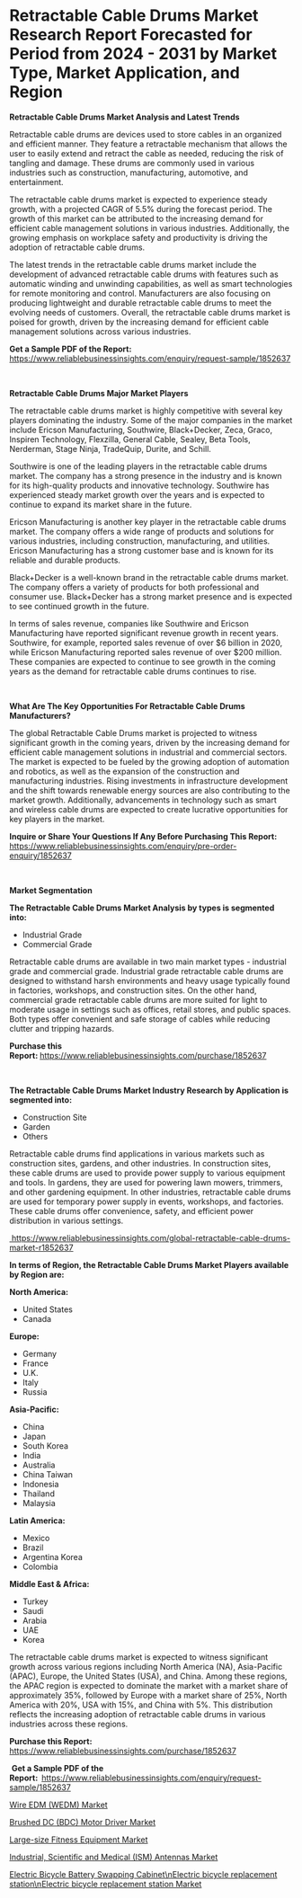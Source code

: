 <p><h1>Retractable Cable Drums Market Research Report Forecasted for Period from 2024 -  2031 by Market Type, Market Application, and Region</h1></p><p><strong>Retractable Cable Drums Market Analysis and Latest Trends</strong></p>
<p><p>Retractable cable drums are devices used to store cables in an organized and efficient manner. They feature a retractable mechanism that allows the user to easily extend and retract the cable as needed, reducing the risk of tangling and damage. These drums are commonly used in various industries such as construction, manufacturing, automotive, and entertainment.</p><p>The retractable cable drums market is expected to experience steady growth, with a projected CAGR of 5.5% during the forecast period. The growth of this market can be attributed to the increasing demand for efficient cable management solutions in various industries. Additionally, the growing emphasis on workplace safety and productivity is driving the adoption of retractable cable drums.</p><p>The latest trends in the retractable cable drums market include the development of advanced retractable cable drums with features such as automatic winding and unwinding capabilities, as well as smart technologies for remote monitoring and control. Manufacturers are also focusing on producing lightweight and durable retractable cable drums to meet the evolving needs of customers. Overall, the retractable cable drums market is poised for growth, driven by the increasing demand for efficient cable management solutions across various industries.</p></p>
<p><strong>Get a Sample PDF of the Report:&nbsp;</strong> <a href="https://www.reliablebusinessinsights.com/enquiry/request-sample/1852637">https://www.reliablebusinessinsights.com/enquiry/request-sample/1852637</a></p>
<p>&nbsp;</p>
<p><strong>Retractable Cable Drums Major Market Players</strong></p>
<p><p>The retractable cable drums market is highly competitive with several key players dominating the industry. Some of the major companies in the market include Ericson Manufacturing, Southwire, Black+Decker, Zeca, Graco, Inspiren Technology, Flexzilla, General Cable, Sealey, Beta Tools, Nerderman, Stage Ninja, TradeQuip, Durite, and Schill.</p><p>Southwire is one of the leading players in the retractable cable drums market. The company has a strong presence in the industry and is known for its high-quality products and innovative technology. Southwire has experienced steady market growth over the years and is expected to continue to expand its market share in the future.</p><p>Ericson Manufacturing is another key player in the retractable cable drums market. The company offers a wide range of products and solutions for various industries, including construction, manufacturing, and utilities. Ericson Manufacturing has a strong customer base and is known for its reliable and durable products.</p><p>Black+Decker is a well-known brand in the retractable cable drums market. The company offers a variety of products for both professional and consumer use. Black+Decker has a strong market presence and is expected to see continued growth in the future.</p><p>In terms of sales revenue, companies like Southwire and Ericson Manufacturing have reported significant revenue growth in recent years. Southwire, for example, reported sales revenue of over $6 billion in 2020, while Ericson Manufacturing reported sales revenue of over $200 million. These companies are expected to continue to see growth in the coming years as the demand for retractable cable drums continues to rise.</p></p>
<p>&nbsp;</p>
<p><strong>What Are The Key Opportunities For Retractable Cable Drums Manufacturers?</strong></p>
<p><p>The global Retractable Cable Drums market is projected to witness significant growth in the coming years, driven by the increasing demand for efficient cable management solutions in industrial and commercial sectors. The market is expected to be fueled by the growing adoption of automation and robotics, as well as the expansion of the construction and manufacturing industries. Rising investments in infrastructure development and the shift towards renewable energy sources are also contributing to the market growth. Additionally, advancements in technology such as smart and wireless cable drums are expected to create lucrative opportunities for key players in the market.</p></p>
<p><strong>Inquire or Share Your Questions If Any Before Purchasing This Report:</strong> <a href="https://www.reliablebusinessinsights.com/enquiry/pre-order-enquiry/1852637">https://www.reliablebusinessinsights.com/enquiry/pre-order-enquiry/1852637</a></p>
<p>&nbsp;</p>
<p><strong>Market Segmentation</strong></p>
<p><strong>The Retractable Cable Drums Market Analysis by types is segmented into:</strong></p>
<p><ul><li>Industrial Grade</li><li>Commercial Grade</li></ul></p>
<p><p>Retractable cable drums are available in two main market types - industrial grade and commercial grade. Industrial grade retractable cable drums are designed to withstand harsh environments and heavy usage typically found in factories, workshops, and construction sites. On the other hand, commercial grade retractable cable drums are more suited for light to moderate usage in settings such as offices, retail stores, and public spaces. Both types offer convenient and safe storage of cables while reducing clutter and tripping hazards.</p></p>
<p><strong>Purchase this Report:&nbsp;</strong><a href="https://www.reliablebusinessinsights.com/purchase/1852637">https://www.reliablebusinessinsights.com/purchase/1852637</a></p>
<p>&nbsp;</p>
<p><strong>The Retractable Cable Drums Market Industry Research by Application is segmented into:</strong></p>
<p><ul><li>Construction Site</li><li>Garden</li><li>Others</li></ul></p>
<p><p>Retractable cable drums find applications in various markets such as construction sites, gardens, and other industries. In construction sites, these cable drums are used to provide power supply to various equipment and tools. In gardens, they are used for powering lawn mowers, trimmers, and other gardening equipment. In other industries, retractable cable drums are used for temporary power supply in events, workshops, and factories. These cable drums offer convenience, safety, and efficient power distribution in various settings.</p></p>
<p><a href="https://www.reliablebusinessinsights.com/global-retractable-cable-drums-market-r1852637">&nbsp;https://www.reliablebusinessinsights.com/global-retractable-cable-drums-market-r1852637</a></p>
<p><strong>In terms of Region, the Retractable Cable Drums Market Players available by Region are:</strong></p>
<p>
    <p> <strong> North America: </strong>
        <ul>
            <li>United States</li>
            <li>Canada</li>
        </ul>
        </p> 
    <p> <strong> Europe: </strong>
        <ul>
            <li>Germany</li>
            <li>France</li>
            <li>U.K.</li>
            <li>Italy</li>
            <li>Russia</li>
        </ul>
        </p> 
    <p> <strong> Asia-Pacific: </strong>
        <ul>
            <li>China</li>
            <li>Japan</li>
            <li>South Korea</li>
            <li>India</li>
            <li>Australia</li>
            <li>China Taiwan</li>
            <li>Indonesia</li>
            <li>Thailand</li>
            <li>Malaysia</li>
        </ul>
        </p> 
    <p> <strong> Latin America: </strong>
        <ul>
            <li>Mexico</li>
            <li>Brazil</li>
            <li>Argentina Korea</li>
            <li>Colombia</li>
        </ul>
        </p> 
    <p> <strong> Middle East & Africa: </strong>
        <ul>
            <li>Turkey</li>
            <li>Saudi</li>
            <li>Arabia</li>
            <li>UAE</li>
            <li>Korea</li>
        </ul>
    </p>
    </p>
<p><p>The retractable cable drums market is expected to witness significant growth across various regions including North America (NA), Asia-Pacific (APAC), Europe, the United States (USA), and China. Among these regions, the APAC region is expected to dominate the market with a market share of approximately 35%, followed by Europe with a market share of 25%, North America with 20%, USA with 15%, and China with 5%. This distribution reflects the increasing adoption of retractable cable drums in various industries across these regions.</p></p>
<p><strong>Purchase this Report: </strong><a href="https://www.reliablebusinessinsights.com/purchase/1852637">https://www.reliablebusinessinsights.com/purchase/1852637</a></p>
<p>&nbsp;<strong>Get a Sample PDF of the Report:&nbsp;&nbsp;</strong><a href="https://www.reliablebusinessinsights.com/enquiry/request-sample/1852637">https://www.reliablebusinessinsights.com/enquiry/request-sample/1852637</a></p>
<p><strong></strong></p>
<p><p><a href="https://github.com/joannesouthgate/Market-Research-Report-List-4/blob/main/wire-edm-wedm-market.md">Wire EDM (WEDM) Market</a></p><p><a href="https://github.com/gamblestampleyjenny50m5sl6/Market-Research-Report-List-3/blob/main/brushed-dc-bdc-motor-driver-market.md">Brushed DC (BDC) Motor Driver Market</a></p><p><a href="https://issuu.com/reportprime-2/docs/large-size-fitness-equipment-market-size-2030.pptx">Large-size Fitness Equipment Market</a></p><p><a href="https://github.com/nicholepatriciadoylenwnrjr0/Market-Research-Report-List-3/blob/main/industrial-scientific-and-medical-ism-antennas-market.md">Industrial, Scientific and Medical (ISM) Antennas Market</a></p><p><a href="https://github.com/wwwkeltoum/Market-Research-Report-List-4/blob/main/electric-bicycle-battery-swapping-cabinetnelectric-bicycle-replacement-stationnelectric-bicycle-replacement-station-market.md">Electric Bicycle Battery Swapping Cabinet\nElectric bicycle replacement station\nElectric bicycle replacement station Market</a></p></p>